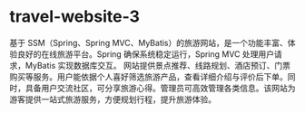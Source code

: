 # travel-website-3
基于 SSM（Spring、Spring MVC、MyBatis）的旅游网站，是一个功能丰富、体验良好的在线旅游平台。Spring 确保系统稳定运行，Spring MVC 处理用户请求，MyBatis 实现数据库交互。  网站提供景点推荐、线路规划、酒店预订、门票购买等服务。用户能依据个人喜好筛选旅游产品，查看详细介绍与评价后下单。同时，具备用户交流社区，可分享旅游心得。管理员可高效管理各类信息。该网站为游客提供一站式旅游服务，方便规划行程，提升旅游体验。 

